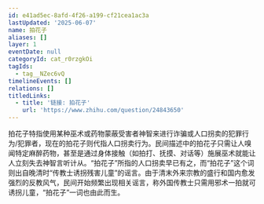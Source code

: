 ```yaml
---
id: e41ad5ec-8afd-4f26-a199-cf21cea1ac3a
lastUpdated: '2025-06-07'
name: 拍花子
aliases: []
layer: 1
eventDate: null
categoryId: cat_r0rzgkOi
tagIds:
  - tag__NZec6vQ
timelineEvents: []
relations: []
titledLinks:
  - title: '链接: 拍花子'
    url: 'https://www.zhihu.com/question/24843650'
---
```

拍花子特指使用某种巫术或药物蒙蔽受害者神智来进行诈骗或人口拐卖的犯罪行为/犯罪者，现在的拍花子则代指人口拐卖行为。民间描述中的拍花子只需让人嗅闻特定麻醉药物，甚至是通过身体接触（如拍打、抚摸、对话等）施展巫术就能让人立刻失去神智言听计从。“拍花子”所指的人口拐卖早已有之，而“拍花子”这个词则出自晚清时“传教士诱拐残害儿童”的谣言。由于清末外来宗教的盛行和国内愈发强烈的反教风气，民间开始频繁出现相关谣言，称外国传教士只需用邪术一拍就可诱拐儿童，“拍花子”一词也由此而生。
